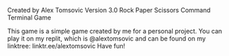 Created by Alex Tomsovic
Version 3.0
Rock Paper Scissors Command Terminal Game

This game is a simple game created by me for a personal project. You can play it on my replit, which is @alextomsovic and can be found on my linktree: linktr.ee/alextomsovic
Have fun!
